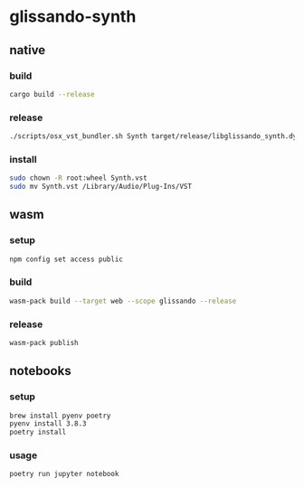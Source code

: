 # glissando-synth

## native

### build

```sh
cargo build --release
```

### release

```sh
./scripts/osx_vst_bundler.sh Synth target/release/libglissando_synth.dylib
```

### install

```sh
sudo chown -R root:wheel Synth.vst
sudo mv Synth.vst /Library/Audio/Plug-Ins/VST
```

## wasm

### setup

```sh
npm config set access public
```

### build

```sh
wasm-pack build --target web --scope glissando --release
```

### release

```sh
wasm-pack publish
```

## notebooks

### setup

```sh
brew install pyenv poetry
pyenv install 3.8.3
poetry install
```

### usage

```sh
poetry run jupyter notebook
```
